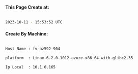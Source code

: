 
   
#### This Page Create at:

```bash

2023-10-11 - 15:53:52 UTC

```

#### Create By Machine:

```bash

Host Name : fv-az592-904

platform  : Linux-6.2.0-1012-azure-x86_64-with-glibc2.35

Ip Local  : 10.1.0.165

```

